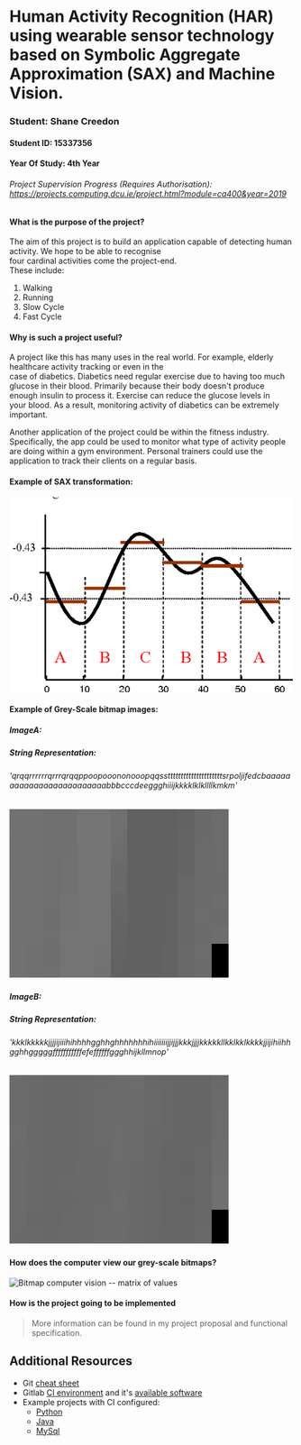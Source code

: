 # Human Activity Recognition (HAR) using wearable sensor technology based on Symbolic Aggregate Approximation (SAX) and Machine Vision.

### Student: Shane Creedon
#### Student ID: 15337356
#### Year Of Study: 4th Year
###### Project Supervision Progress (Requires Authorisation): https://projects.computing.dcu.ie/project.html?module=ca400&year=2019

#### What is the purpose of the project?
The aim of this project is to build an application capable of detecting human activity. We hope to be able to recognise  
four cardinal activities come the project-end.  
These include:  
1. Walking
2. Running
3. Slow Cycle
4. Fast Cycle 

#### Why is such a project useful?
A project like this has many uses in the real world. For example, elderly healthcare activity tracking or even in the  
case of diabetics. Diabetics need regular exercise due to having too much glucose in their blood. 
Primarily because their body doesn't produce enough insulin to process it. Exercise can reduce the glucose levels in  
your blood. As a result, monitoring activity of diabetics can be extremely important.  

Another application of the project could be within the fitness industry. Specifically, the app could be used to monitor 
what type of activity people are doing within a gym environment. Personal trainers could use the application to 
track their clients on a regular basis.

#### Example of SAX transformation:
![Sax information](src/resources/data-visualisations/WhatIsSAX.png)

#### Example of Grey-Scale bitmap images:
##### ImageA:
##### String Representation:  
###### 'qrqqrrrrrrqrrrqrqqppoopooononooopqqsstttttttttttttttttttttsrpoljifedcbaaaaaaaaaaaaaaaaaaaaaaaaabbbcccdeeggghiiijkkkklklkllllkmkm'  

![Bitmap #1 information](src/resources/data-visualisations/bitmap_1.png)

##### ImageB:
##### String Representation:  
###### 'kkklkkkkkjjjjijiiihihhhhgghhghhhhhhhihiiiiiiijjijjjkkkjjjjkkkkkllkklkklkkkkjjijihiihhgghhgggggfffffffffffefeffffffggghhijkllmnop'  

![Bitmap #2 information](src/resources/data-visualisations/bitmap_2.png)  

#### How does the computer view our grey-scale bitmaps?  

![Bitmap computer vision -- matrix of values](src/resources/data-visualisations/grey-scale-example.gif)

#### How is the project going to be implemented

> More information can be found in my project proposal and functional specification.  

## Additional Resources

- Git [cheat sheet](https://gitlab.computing.dcu.ie/sblott/local-gitlab-documentation/blob/master/cheat-sheet.md)
- Gitlab [CI environment](https://gitlab.computing.dcu.ie/sblott/docker-ci-environment) and it's [available software](https://gitlab.computing.dcu.ie/sblott/docker-ci-environment/blob/master/Dockerfile)
- Example projects with CI configured:
   * [Python](https://gitlab.computing.dcu.ie/sblott/test-project-python)
   * [Java](https://gitlab.computing.dcu.ie/sblott/test-project-java)
   * [MySql](https://gitlab.computing.dcu.ie/sblott/test-project-mysql)

